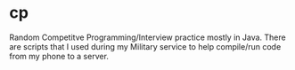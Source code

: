 # cp
Random Competitve Programming/Interview practice mostly in Java.
There are scripts that I used during my Military service to help compile/run code from my phone to a server.
